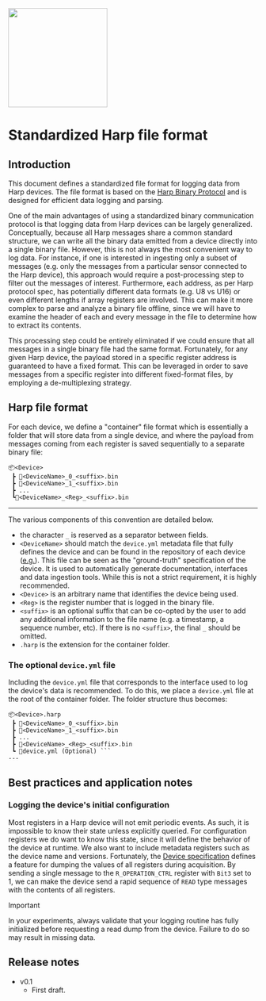 <img src="./assets/HarpLogo.svg" width="200">

# Standardized Harp file format

## Introduction

This document defines a standardized file format for logging data from Harp devices. The file format is based on the [Harp Binary Protocol](./BinaryProtocol-8bit.md) and is designed for efficient data logging and parsing.

One of the main advantages of using a standardized binary communication protocol is that logging data from Harp devices can be largely generalized. Conceptually, because all Harp messages share a common standard structure, we can write all the binary data emitted from a device directly into a single binary file. However, this is not always the most convenient way to log data. For instance, if one is interested in ingesting only a subset of messages (e.g. only the messages from a particular sensor connected to the Harp device), this approach would require a post-processing step to filter out the messages of interest. Furthermore, each address, as per Harp protocol spec, has potentially different data formats (e.g. U8 vs U16) or even different lengths if array registers are involved. This can make it more complex to parse and analyze a binary file offline, since we will have to examine the header of each and every message in the file to determine how to extract its contents.

This processing step could be entirely eliminated if we could ensure that all messages in a single binary file had the same format. Fortunately, for any given Harp device, the payload stored in a specific register address is guaranteed to have a fixed format. This can be leveraged in order to save messages from a specific register into different fixed-format files, by employing a de-multiplexing strategy.

## Harp file format

For each device, we define a "container" file format which is essentially a folder that will store data from a single device, and where the payload from messages coming from each register is saved sequentially to a separate binary file:

```plaintext
📦<Device>
 ┣ 📜<DeviceName>_0_<suffix>.bin
 ┣ 📜<DeviceName>_1_<suffix>.bin
 ┣ ...
 ┗📜<DeviceName>_<Reg>_<suffix>.bin
 ```
---

The various components of this convention are detailed below.

- the character `_` is reserved as a separator between fields.
- `<DeviceName>` should match the `device.yml` metadata file that fully defines the device and can be found in the repository of each device ([e.g.](https://raw.githubusercontent.com/harp-tech/device.behavior/main/device.yml)). This file can be seen as the "ground-truth" specification of the device. It is used to automatically generate documentation, interfaces and data ingestion tools. While this is not a strict requirement, it is highly recommended.
- `<Device>` is an arbitrary name that identifies the device being used.
- `<Reg>` is the register number that is logged in the binary file.
- `<suffix>` is an optional suffix that can be co-opted by the user to add any additional information to the file name (e.g. a timestamp, a sequence number, etc). If there is no `<suffix>`, the final `_` should be omitted.
- `.harp` is the extension for the container folder.

### The optional `device.yml` file

Including the `device.yml` file that corresponds to the interface used to log the device's data is recommended. To do this, we place a `device.yml` file at the root of the container folder. The folder structure thus becomes:
```plaintext
📦<Device>.harp
 ┣ 📜<DeviceName>_0_<suffix>.bin
 ┣ 📜<DeviceName>_1_<suffix>.bin
 ┣ ...
 ┣ 📜<DeviceName>_<Reg>_<suffix>.bin
 ┗ 📜device.yml (Optional) ```
---
```

## Best practices and application notes

### Logging the device's initial configuration

Most registers in a Harp device will not emit periodic events. As such, it is impossible to know their state unless explicitly queried. For configuration registers we do want to know this state, since it will define the behavior of the device at runtime. We also want to include metadata registers such as the device name and versions. Fortunately, the [Device specification](./Device.md) defines a feature for dumping the values of all registers during acquisition. By sending a single message to the `R_OPERATION_CTRL` register with `Bit3` set to 1, we can make the device send a rapid sequence of `READ` type messages with the contents of all registers.

> [!IMPORTANT]
> In your experiments, always validate that your logging routine has fully initialized before requesting a read dump from the device. Failure to do so may result in missing data.


## Release notes

- v0.1
    * First draft.
